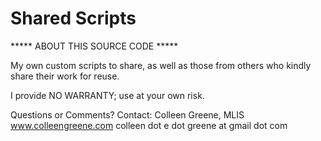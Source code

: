 # Shared Scripts

***** ABOUT THIS SOURCE CODE *****

My own custom scripts to share, as well as those from others who kindly share their work for reuse.

I provide NO WARRANTY; use at your own risk.

Questions or Comments?
Contact: Colleen Greene, MLIS
www.colleengreene.com
colleen dot e dot greene at gmail dot com
